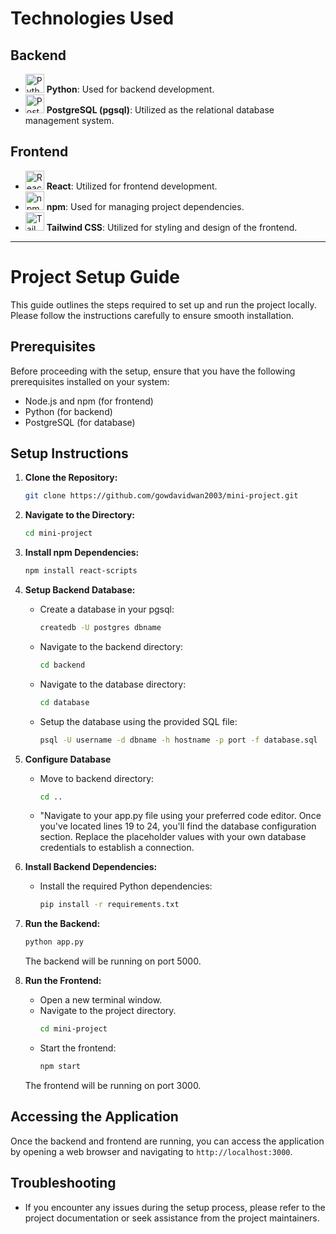 # Technologies Used

## Backend
- <img src="https://upload.wikimedia.org/wikipedia/commons/c/c3/Python-logo-notext.svg" alt="Python" height="30px"> **Python**: Used for backend development.
- <img src="https://upload.wikimedia.org/wikipedia/commons/2/29/Postgresql_elephant.svg" alt="PostgreSQL" height="30px"> **PostgreSQL (pgsql)**: Utilized as the relational database management system.

## Frontend
- <img src="https://upload.wikimedia.org/wikipedia/commons/a/a7/React-icon.svg" alt="React" height="30px"> **React**: Utilized for frontend development.
- <img src="https://upload.wikimedia.org/wikipedia/commons/d/d9/Node.js_logo.svg" alt="npm" height="30px"> **npm**: Used for managing project dependencies.
- <img src="https://upload.wikimedia.org/wikipedia/commons/9/95/Tailwind_CSS_logo.svg" alt="Tailwind CSS" height="30px"> **Tailwind CSS**: Utilized for styling and design of the frontend.

---

# Project Setup Guide

This guide outlines the steps required to set up and run the project locally. Please follow the instructions carefully to ensure smooth installation.

## Prerequisites

Before proceeding with the setup, ensure that you have the following prerequisites installed on your system:

- Node.js and npm (for frontend)
- Python (for backend)
- PostgreSQL (for database)

## Setup Instructions

1. **Clone the Repository:**
    ```bash
    git clone https://github.com/gowdavidwan2003/mini-project.git
    ```

2. **Navigate to the Directory:**
    ```bash
    cd mini-project
    ```

3. **Install npm Dependencies:**
    ```bash
    npm install react-scripts
    ```

4. **Setup Backend Database:**
    - Create a database in your pgsql:
        ```bash
        createdb -U postgres dbname
        ```
    - Navigate to the backend directory:
        ```bash
        cd backend
        ```
    - Navigate to the database directory:
        ```bash
        cd database
        ```
    - Setup the database using the provided SQL file:
        ```bash
        psql -U username -d dbname -h hostname -p port -f database.sql
        ```
5. **Configure Database**
    - Move to backend directory:
        ```bash
        cd ..
        ```
    - "Navigate to your app.py file using your preferred code editor. Once you've located lines 19 to 24, you'll find the database configuration section. Replace the placeholder values with your own database credentials to establish a connection.

6. **Install Backend Dependencies:**
    - Install the required Python dependencies:
        ```bash
        pip install -r requirements.txt
        ```

7. **Run the Backend:**
    ```bash
    python app.py
    ```
    The backend will be running on port 5000.

8. **Run the Frontend:**
    - Open a new terminal window.
    - Navigate to the project directory.
        ```bash
        cd mini-project
        ```
    - Start the frontend:
        ```bash
        npm start
        ```
    The frontend will be running on port 3000.

## Accessing the Application

Once the backend and frontend are running, you can access the application by opening a web browser and navigating to `http://localhost:3000`.

## Troubleshooting

- If you encounter any issues during the setup process, please refer to the project documentation or seek assistance from the project maintainers.
